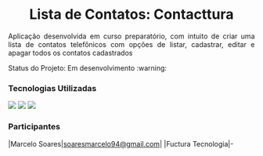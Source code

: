 <h1 align="center"> Lista de Contatos: Contacttura </h1>
 <p align="justify">Aplicação desenvolvida em curso preparatório, com intuito de criar uma lista de contatos telefônicos com opções de listar, cadastrar, editar e apagar todos os contatos cadastrados </p>
  Status do Projeto: Em desenvolvimento :warning:

### Tecnologias Utilizadas
<img src="https://img.shields.io/static/v1?label=java&message=language&color=red&style=for-the-badge&logo=SPRING"/>
<img src="https://img.shields.io/static/v1?label=spring_boot&message=framework&color=blue&style=for-the-badge&logo=SPRING"/>
<img src="https://img.shields.io/static/v1?label=lombok&message=library&color=green&style=for-the-badge&logo=SPRING"/>

### Participantes 
|Marcelo Soares|soaresmarcelo94@gmail.com|
|Fuctura Tecnologia|-
